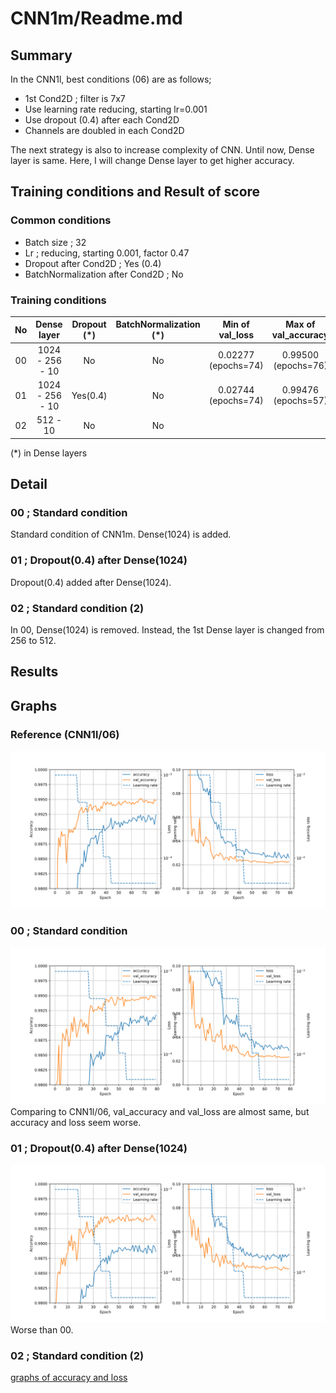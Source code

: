 # CNN1m/Readme.md

## Summary
In the CNN1l, best conditions (06) are as follows;
- 1st Cond2D ; filter is 7x7
- Use learning rate reducing, starting lr=0.001
- Use dropout (0.4) after each Cond2D
- Channels are doubled in each Cond2D

The next strategy is also to increase complexity of CNN. Until now, Dense layer is same. Here, I will change Dense layer to get higher accuracy.

## Training conditions and Result of score
### Common conditions
- Batch size ; 32
- Lr ; reducing, starting 0.001, factor 0.47
- Dropout after Cond2D ; Yes (0.4)
- BatchNormalization after Cond2D ; No

### Training conditions
| No| Dense layer | Dropout (*) | BatchNormalization (*) | Min of val_loss | Max of val_accuracy | Score |
|:-:| :-: | :-: | :-: | :-: | :-: | :-: |
| 00| 1024 - 256 - 10 | No | No |0.02277 (epochs=74) |0.99500 (epochs=76) | |
| 01| 1024 - 256 - 10 | Yes(0.4) | No |0.02744 (epochs=74) | 0.99476 (epochs=57) | |
| 02| 512 - 10 |        No | No |  |  |  |

(*) in Dense layers

## Detail
### 00 ; Standard condition
Standard condition of CNN1m. Dense(1024) is added.

### 01 ; Dropout(0.4) after Dense(1024)
Dropout(0.4) added after Dense(1024).

### 02 ; Standard condition (2)
In 00, Dense(1024) is removed. Instead, the 1st Dense layer is changed from 256 to 512.

## Results

## Graphs
### Reference (CNN1l/06)
![graphs of accuracy and loss](../CNN1l/06/CNN1l_06.svg)

### 00 ; Standard condition
![graphs of accuracy and loss](./00/CNN1m_00.svg)
Comparing to CNN1l/06, val_accuracy and val_loss are almost same, but accuracy and loss seem worse.

### 01 ; Dropout(0.4) after Dense(1024)
![graphs of accuracy and loss](./01/CNN1m_01.svg)
Worse than 00.

### 02 ; Standard condition (2)
[graphs of accuracy and loss](./02/CNN1m_02.svg)
